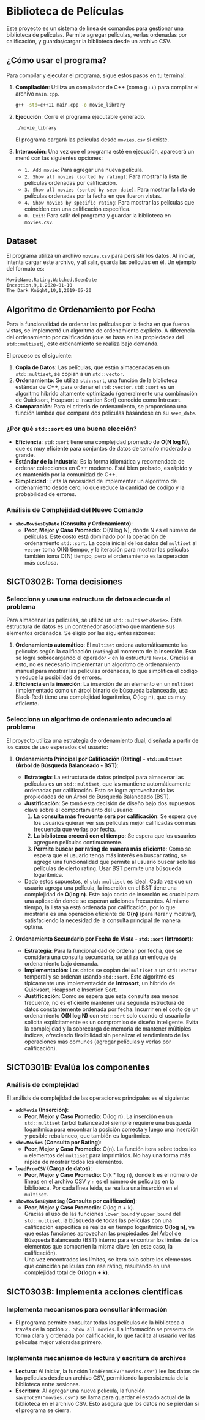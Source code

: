 # Biblioteca de Películas

Este proyecto es un sistema de línea de comandos para gestionar una biblioteca de películas. Permite agregar películas, verlas ordenadas por calificación, y guardar/cargar la biblioteca desde un archivo CSV.

## ¿Cómo usar el programa?

Para compilar y ejecutar el programa, sigue estos pasos en tu terminal:

1.  **Compilación**: Utiliza un compilador de C++ (como g++) para compilar el archivo `main.cpp`.

    ```bash
    g++ -std=c++11 main.cpp -o movie_library
    ```

2.  **Ejecución**: Corre el programa ejecutable generado.

    ```bash
    ./movie_library
    ```
    El programa cargará las películas desde `movies.csv` si existe.

3.  **Interacción**: Una vez que el programa esté en ejecución, aparecerá un menú con las siguientes opciones:
    - `1. Add movie`: Para agregar una nueva película.
    - `2. Show all movies (sorted by rating)`: Para mostrar la lista de películas ordenadas por calificación.
    - `3. Show all movies (sorted by seen date)`: Para mostrar la lista de películas ordenadas por la fecha en que fueron vistas.
    - `4. Show movies by specific rating`: Para mostrar las películas que coinciden con una calificación específica.
    - `0. Exit`: Para salir del programa y guardar la biblioteca en `movies.csv`.

## Dataset

El programa utiliza un archivo `movies.csv` para persistir los datos. Al iniciar, intenta cargar este archivo, y al salir, guarda las películas en él. Un ejemplo del formato es:

```csv
MovieName,Rating,Watched,SeenDate
Inception,9,1,2020-01-10
The Dark Knight,10,1,2019-05-20
```

## Algoritmo de Ordenamiento por Fecha

Para la funcionalidad de ordenar las películas por la fecha en que fueron vistas, se implementó un algoritmo de ordenamiento explícito. A diferencia del ordenamiento por calificación (que se basa en las propiedades del `std::multiset`), este ordenamiento se realiza bajo demanda.

El proceso es el siguiente:

1.  **Copia de Datos**: Las películas, que están almacenadas en un `std::multiset`, se copian a un `std::vector`.
2.  **Ordenamiento**: Se utiliza `std::sort`, una función de la biblioteca estándar de C++, para ordenar el `std::vector`. `std::sort` es un algoritmo híbrido altamente optimizado (generalmente una combinación de Quicksort, Heapsort e Insertion Sort) conocido como Introsort.
3.  **Comparación**: Para el criterio de ordenamiento, se proporciona una función lambda que compara dos películas basándose en su `seen_date`.

### ¿Por qué `std::sort` es una buena elección?

-   **Eficiencia**: `std::sort` tiene una complejidad promedio de **O(N log N)**, que es muy eficiente para conjuntos de datos de tamaño moderado a grande.
-   **Estándar de la Industria**: Es la forma idiomática y recomendada de ordenar colecciones en C++ moderno. Está bien probado, es rápido y es mantenido por la comunidad de C++.
-   **Simplicidad**: Evita la necesidad de implementar un algoritmo de ordenamiento desde cero, lo que reduce la cantidad de código y la probabilidad de errores.

### Análisis de Complejidad del Nuevo Comando

-   **`showMoviesByDate` (Consulta y Ordenamiento)**:
    -   **Peor, Mejor y Caso Promedio**: O(N log N), donde N es el número de películas. Este costo está dominado por la operación de ordenamiento `std::sort`. La copia inicial de los datos del `multiset` al `vector` toma O(N) tiempo, y la iteración para mostrar las películas también toma O(N) tiempo, pero el ordenamiento es la operación más costosa.

## SICT0302B: Toma decisiones

### Selecciona y usa una estructura de datos adecuada al problema

Para almacenar las películas, se utilizó un `std::multiset<Movie>`. Esta estructura de datos es un contenedor asociativo que mantiene sus elementos ordenados. Se eligió por las siguientes razones:

1.  **Ordenamiento automático**: El `multiset` ordena automáticamente las películas según la calificación (`rating`) al momento de la inserción. Esto se logra sobrecargando el operador `<` en la estructura `Movie`. Gracias a esto, no es necesario implementar un algoritmo de ordenamiento manual para mostrar las películas ordenadas, lo que simplifica el código y reduce la posibilidad de errores.
2.  **Eficiencia en la inserción**: La inserción de un elemento en un `multiset` (implementado como un árbol binario de búsqueda balanceado, usa Black-Red) tiene una complejidad logarítmica, O(log n), que es muy eficiente.

### Selecciona un algoritmo de ordenamiento adecuado al problema

El proyecto utiliza una estrategia de ordenamiento dual, diseñada a partir de los casos de uso esperados del usuario:

1.  **Ordenamiento Principal por Calificación (Rating) - `std::multiset` (Árbol de Búsqueda Balanceado - BST)**:
    -   **Estrategia**: La estructura de datos principal para almacenar las películas es un `std::multiset`, que las mantiene automáticamente ordenadas por calificación. Esto se logra aprovechando las propiedades de un Árbol de Búsqueda Balanceado (BST).
    -   **Justificación**: Se tomó esta decisión de diseño bajo dos supuestos clave sobre el comportamiento del usuario:
        1.  **La consulta más frecuente será por calificación**: Se espera que los usuarios quieran ver sus películas mejor calificadas con más frecuencia que verlas por fecha.
        2.  **La biblioteca crecerá con el tiempo**: Se espera que los usuarios agreguen películas continuamente.
        3. **Permite buscar por rating de manera más eficiente**: Como se espera que el usuario tenga más interés en buscar rating, se agregó una funcionalidad que permite al usuario buscar solo las películas de cierto rating. Usar BST permite una búsqueda logarítmica. 
    -   Dado estos supuestos, el `std::multiset` es ideal. Cada vez que un usuario agrega una película, la inserción en el BST tiene una complejidad de **O(log n)**. Este bajo costo de inserción es crucial para una aplicación donde se esperan adiciones frecuentes. Al mismo tiempo, la lista ya está ordenada por calificación, por lo que mostrarla es una operación eficiente de **O(n)** (para iterar y mostrar), satisfaciendo la necesidad de la consulta principal de manera óptima.

2.  **Ordenamiento Secundario por Fecha de Vista - `std::sort` (Introsort)**:
    -   **Estrategia**: Para la funcionalidad de ordenar por fecha, que se considera una consulta secundaria, se utiliza un enfoque de ordenamiento bajo demanda.
    -   **Implementación**: Los datos se copian del `multiset` a un `std::vector` temporal y se ordenan usando `std::sort`. Este algoritmo es típicamente una implementación de **Introsort**, un híbrido de Quicksort, Heapsort e Insertion Sort.
    -   **Justificación**: Como se espera que esta consulta sea menos frecuente, no es eficiente mantener una segunda estructura de datos constantemente ordenada por fecha. Incurrir en el costo de un ordenamiento **O(N log N)** con `std::sort` solo cuando el usuario lo solicita explícitamente es un compromiso de diseño inteligente. Evita la complejidad y la sobrecarga de memoria de mantener múltiples índices, ofreciendo flexibilidad sin penalizar el rendimiento de las operaciones más comunes (agregar películas y verlas por calificación).

## SICT0301B: Evalúa los componentes

### Análisis de complejidad

El análisis de complejidad de las operaciones principales es el siguiente:

-   **`addMovie` (Inserción)**:
    -   **Peor, Mejor y Caso Promedio**: O(log n). La inserción en un `std::multiset` (árbol balanceado) siempre requiere una búsqueda logarítmica para encontrar la posición correcta y luego una inserción y posible rebalanceo, que también es logarítmico.
-   **`showMovies` (Consulta por Rating)**:
    -   **Peor, Mejor y Caso Promedio**: O(n). La función itera sobre todos los `n` elementos del `multiset` para imprimirlos. No hay una forma más rápida de mostrar todos los elementos.
-   **`loadFromCSV` (Carga de datos)**:
    -   **Peor, Mejor y Caso Promedio**: O(k * log n), donde `k` es el número de líneas en el archivo CSV y `n` es el número de películas en la biblioteca. Por cada línea leída, se realiza una inserción en el `multiset`.
-   **`showMoviesByRating` (Consulta por calificación)**:
    -   **Peor, Mejor y Caso Promedio**: O(log n + k).  
        Gracias al uso de las funciones `lower_bound` y `upper_bound` del `std::multiset`, la búsqueda de todas las películas con una calificación específica se realiza en tiempo logarítmico **O(log n)**, ya que estas funciones aprovechan las propiedades del Árbol de Búsqueda Balanceado (BST) interno para encontrar los límites de los elementos que comparten la misma clave (en este caso, la calificación).  
        Una vez encontrados los límites, se itera solo sobre los elementos que coinciden películas con ese rating, resultando en una complejidad total de **O(log n + k)**.  

## SICT0303B: Implementa acciones científicas

### Implementa mecanismos para consultar información

-   El programa permite consultar todas las películas de la biblioteca a través de la opción `2. Show all movies`. La información se presenta de forma clara y ordenada por calificación, lo que facilita al usuario ver las películas mejor valoradas primero.

### Implementa mecanismos de lectura y escritura de archivos

-   **Lectura**: Al iniciar, la función `loadFromCSV("movies.csv")` lee los datos de las películas desde un archivo CSV, permitiendo la persistencia de la biblioteca entre sesiones.
-   **Escritura**: Al agregar una nueva película, la función `saveToCSV("movies.csv")` se llama para guardar el estado actual de la biblioteca en el archivo CSV. Esto asegura que los datos no se pierdan si el programa se cierra.

